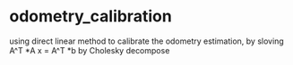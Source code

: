 # odometry_calibration
using direct linear method to calibrate the odometry estimation, by sloving A^T *A x = A^T *b by Cholesky decompose
